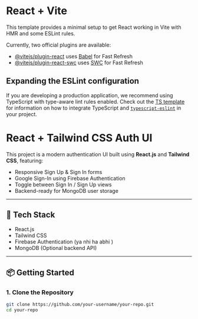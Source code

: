 # React + Vite

This template provides a minimal setup to get React working in Vite with HMR and some ESLint rules.

Currently, two official plugins are available:

- [@vitejs/plugin-react](https://github.com/vitejs/vite-plugin-react/blob/main/packages/plugin-react) uses [Babel](https://babeljs.io/) for Fast Refresh
- [@vitejs/plugin-react-swc](https://github.com/vitejs/vite-plugin-react/blob/main/packages/plugin-react-swc) uses [SWC](https://swc.rs/) for Fast Refresh

## Expanding the ESLint configuration

If you are developing a production application, we recommend using TypeScript with type-aware lint rules enabled. Check out the [TS template](https://github.com/vitejs/vite/tree/main/packages/create-vite/template-react-ts) for information on how to integrate TypeScript and [`typescript-eslint`](https://typescript-eslint.io) in your project.
# React + Tailwind CSS Auth UI

This project is a modern authentication UI built using **React.js** and **Tailwind CSS**, featuring:

- Responsive Sign Up & Sign In forms
- Google Sign-In using Firebase Authentication
- Toggle between Sign In / Sign Up views
- Backend-ready for MongoDB user storage

---

## 🚀 Tech Stack

- React.js
- Tailwind CSS
- Firebase Authentication (ya nhi ha abhi )
- MongoDB (Optional backend API)

---

## 📦 Getting Started

### 1. Clone the Repository

```bash
git clone https://github.com/your-username/your-repo.git
cd your-repo
